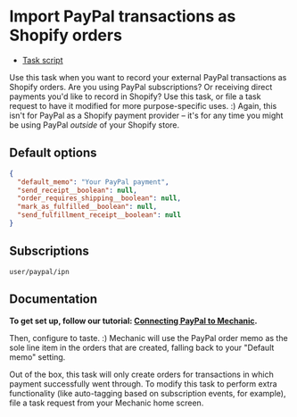 # Import PayPal transactions as Shopify orders

* [Task script](./script.liquid)

Use this task when you want to record your external PayPal transactions as Shopify orders. Are you using PayPal subscriptions? Or receiving direct payments you'd like to record in Shopify? Use this task, or file a task request to have it modified for more purpose-specific uses. :) Again, this isn't for PayPal as a Shopify payment provider – it's for any time you might be using PayPal *outside* of your Shopify store.

## Default options

```json
{
  "default_memo": "Your PayPal payment",
  "send_receipt__boolean": null,
  "order_requires_shipping__boolean": null,
  "mark_as_fulfilled__boolean": null,
  "send_fulfillment_receipt__boolean": null
}
```

## Subscriptions

```liquid
user/paypal/ipn
```

## Documentation

**To get set up, follow our tutorial: [Connecting PayPal to Mechanic](https://help.usemechanic.com/tutorials/connecting-paypal-to-mechanic).**

Then, configure to taste. :) Mechanic will use the PayPal order memo as the sole line item in the orders that are created, falling back to your "Default memo" setting.

Out of the box, this task will only create orders for transactions in which payment successfully went through. To modify this task to perform extra functionality (like auto-tagging based on subscription events, for example), file a task request from your Mechanic home screen.